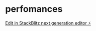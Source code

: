 # perfomances

[Edit in StackBlitz next generation editor ⚡️](https://stackblitz.com/~/github.com/hassaanhp/perfomances)